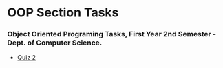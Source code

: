 # OOP Section Tasks
### Object Oriented Programing Tasks, First Year 2nd Semester - Dept. of Computer Science.

* [Quiz 2](https://github.com/AmrBedir/OOP-Tasks/tree/main/Quiz_2)

